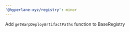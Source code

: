 ```yaml
---
'@hyperlane-xyz/registry': minor
---
```


Add `getWarpDeployArtifactPaths` function to BaseRegistry
